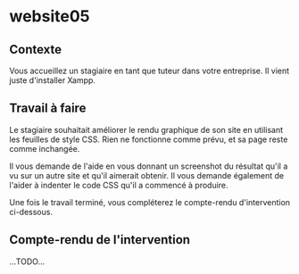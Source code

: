 # website05


## Contexte

Vous accueillez un stagiaire en tant que tuteur dans votre entreprise. Il vient juste d'installer Xampp.


## Travail à faire

Le stagiaire souhaitait améliorer le rendu graphique de son site en utilisant les feuilles de style CSS. Rien ne fonctionne comme prévu, et sa page reste comme inchangée. 

Il vous demande de l'aide en vous donnant un screenshot du résultat qu'il a vu sur un autre site et qu'il aimerait obtenir. Il vous demande également de l'aider à indenter le code CSS qu'il a commencé à produire.

Une fois le travail terminé, vous compléterez le compte-rendu d'intervention ci-dessous.


## Compte-rendu de l'intervention

...TODO...
